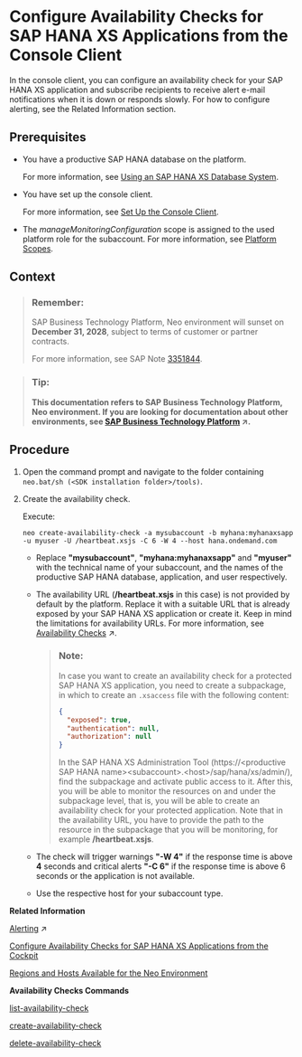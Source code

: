 <!-- loio951d9b8728384e4f80ad3ddfa4d18267 -->

# Configure Availability Checks for SAP HANA XS Applications from the Console Client

In the console client, you can configure an availability check for your SAP HANA XS application and subscribe recipients to receive alert e-mail notifications when it is down or responds slowly. For how to configure alerting, see the Related Information section.



<a name="loio951d9b8728384e4f80ad3ddfa4d18267__prereq_N10015_N10012_N10001"/>

## Prerequisites

-   You have a productive SAP HANA database on the platform.

    For more information, see [Using an SAP HANA XS Database System](using-an-sap-hana-xs-database-system-c6f5764.md).

-   You have set up the console client.

    For more information, see [Set Up the Console Client](set-up-the-console-client-7613dee.md).

-   The *manageMonitoringConfiguration* scope is assigned to the used platform role for the subaccount. For more information, see [Platform Scopes](../50-administration-and-ops-neo/platform-scopes-f226074.md).




## Context

> ### Remember:  
> SAP Business Technology Platform, Neo environment will sunset on **December 31, 2028**, subject to terms of customer or partner contracts.
> 
> For more information, see SAP Note [3351844](https://me.sap.com/notes/3351844).

> ### Tip:  
> **This documentation refers to SAP Business Technology Platform, Neo environment. If you are looking for documentation about other environments, see [SAP Business Technology Platform](https://help.sap.com/viewer/65de2977205c403bbc107264b8eccf4b/Cloud/en-US/6a2c1ab5a31b4ed9a2ce17a5329e1dd8.html "SAP Business Technology Platform (SAP BTP) is an integrated offering comprised of the following technology portfolios: application development; process automation; integration; data, analytics, and enterprise planning; artificial intelligence. The platform offers users the ability to turn data into business value, compose end-to-end business processes, connect entire IT landscapes, and personalize, build and extend SAP applications. This reduces the overall total cost of ownership maintaining SAP landscapes and third-party software across end-to-end business processes.") :arrow_upper_right:.**



<a name="loio951d9b8728384e4f80ad3ddfa4d18267__steps_bhy_5gv_bm"/>

## Procedure

1.  Open the command prompt and navigate to the folder containing `neo.bat/sh (<SDK installation folder>/tools)`.

2.  Create the availability check.

    Execute:

    ```
    neo create-availability-check -a mysubaccount -b myhana:myhanaxsapp -u myuser -U /heartbeat.xsjs -C 6 -W 4 --host hana.ondemand.com
    ```

    -   Replace **"mysubaccount"**, **"myhana:myhanaxsapp"** and **"myuser"** with the technical name of your subaccount, and the names of the productive SAP HANA database, application, and user respectively.
    -   The availability URL \(**/heartbeat.xsjs** in this case\) is not provided by default by the platform. Replace it with a suitable URL that is already exposed by your SAP HANA XS application or create it. Keep in mind the limitations for availability URLs. For more information, see [Availability Checks](https://help.sap.com/viewer/64f7d2b06c6b40a9b3097860c5930641/Cloud/en-US/68f46b7fea21462b9c1c345b75524bec.html "Create an availability check for a Java or an SAP HANA XS application to track if the application is available and to receive alerts for it.") :arrow_upper_right:.

        > ### Note:  
        > In case you want to create an availability check for a protected SAP HANA XS application, you need to create a subpackage, in which to create an `.xsaccess` file with the following content:
        > 
        > ```json
        > {
        > 	"exposed": true,
        > 	"authentication": null,
        > 	"authorization": null
        > }
        > 
        > ```
        > 
        > In the SAP HANA XS Administration Tool \(https://<productive SAP HANA name\><subaccount\>.<host\>/sap/hana/xs/admin/\), find the subpackage and activate public access to it. After this, you will be able to monitor the resources on and under the subpackage level, that is, you will be able to create an availability check for your protected application. Note that in the availability URL, you have to provide the path to the resource in the subpackage that you will be monitoring, for example **/heartbeat.xsjs**.

    -   The check will trigger warnings **"-W 4"** if the response time is above **4** seconds and critical alerts **"-C 6"** if the response time is above 6 seconds or the application is not available.
    -   Use the respective host for your subaccount type.


**Related Information**  


[Alerting](https://help.sap.com/viewer/64f7d2b06c6b40a9b3097860c5930641/Cloud/en-US/2f782d7f73304426b287f4b25e47f0b1.html "Configure a channel to receive alert notifications from SAP Monitoring service when your applications and database systems are in a problematic state or have recovered from such a state.") :arrow_upper_right:

[Configure Availability Checks for SAP HANA XS Applications from the Cockpit](configure-availability-checks-for-sap-hana-xs-applications-from-the-cockpit-a6663f0.md "In the SAP BTP cockpit, you can configure availability checks for the SAP HANA XS applications running on your productive SAP HANA database system.")

[Regions and Hosts Available for the Neo Environment](../10-concepts-neo/regions-and-hosts-available-for-the-neo-environment-d722f7c.md "Each region represents a geographical location (for example, Europe, US East) where applications, data, or services are hosted.")

**Availability Checks Commands**  


[list-availability-check](../50-administration-and-ops-neo/list-availability-check-d37bcfc.md "Lists the availability checks.")

[create-availability-check](../50-administration-and-ops-neo/create-availability-check-83d4582.md "Creates an availability check.")

[delete-availability-check](../50-administration-and-ops-neo/delete-availability-check-2a387e4.md "Deletes an availability check.")

